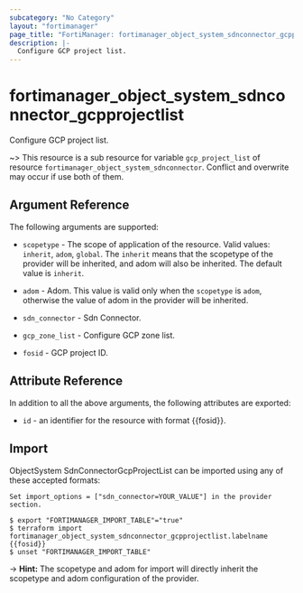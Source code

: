 ```yaml
---
subcategory: "No Category"
layout: "fortimanager"
page_title: "FortiManager: fortimanager_object_system_sdnconnector_gcpprojectlist"
description: |-
  Configure GCP project list.
---
```


# fortimanager_object_system_sdnconnector_gcpprojectlist
Configure GCP project list.

~> This resource is a sub resource for variable `gcp_project_list` of resource `fortimanager_object_system_sdnconnector`. Conflict and overwrite may occur if use both of them.



## Argument Reference


The following arguments are supported:

* `scopetype` - The scope of application of the resource. Valid values: `inherit`, `adom`, `global`. The `inherit` means that the scopetype of the provider will be inherited, and adom will also be inherited. The default value is `inherit`.
* `adom` - Adom. This value is valid only when the `scopetype` is `adom`, otherwise the value of adom in the provider will be inherited.
* `sdn_connector` - Sdn Connector.

* `gcp_zone_list` - Configure GCP zone list.
* `fosid` - GCP project ID.


## Attribute Reference

In addition to all the above arguments, the following attributes are exported:
* `id` - an identifier for the resource with format {{fosid}}.

## Import

ObjectSystem SdnConnectorGcpProjectList can be imported using any of these accepted formats:
```
Set import_options = ["sdn_connector=YOUR_VALUE"] in the provider section.

$ export "FORTIMANAGER_IMPORT_TABLE"="true"
$ terraform import fortimanager_object_system_sdnconnector_gcpprojectlist.labelname {{fosid}}
$ unset "FORTIMANAGER_IMPORT_TABLE"
```
-> **Hint:** The scopetype and adom for import will directly inherit the scopetype and adom configuration of the provider.
